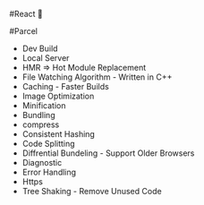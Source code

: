#React 🚀

#Parcel
- Dev Build
- Local Server
- HMR => Hot Module Replacement
- File Watching Algorithm - Written in C++
- Caching - Faster Builds
- Image Optimization
- Minification
- Bundling
- compress
- Consistent Hashing
- Code Splitting
- Diffrential Bundeling - Support Older Browsers
- Diagnostic
- Error Handling
- Https
- Tree Shaking - Remove Unused Code